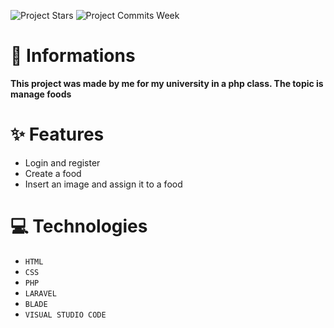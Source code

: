 ![Project Stars](https://img.shields.io/github/stars/4kauanmota/revenueControl?color=1e90ff) ![Project Commits Week](https://img.shields.io/github/commit-activity/w/4kauanmota/revenueControl?color=1e90ff)

# 📄 **Informations**
**This project was made by me for my university in a php class. The topic is manage foods**

# ✨ **Features**
+ Login and register
+ Create a food
+ Insert an image and assign it to a food

# 💻 **Technologies**
+ `HTML`
+ `CSS`
+ `PHP`
+ `LARAVEL`
+ `BLADE`
+ `VISUAL STUDIO CODE`
